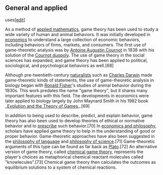 ## General and applied
uses[[edit](/w/index.php?title=Game\_theory&action=edit&section=25 "Edit
section: General and applied uses")]

As a method of [applied mathematics](/wiki/Applied\_mathematics "Applied
mathematics"), game theory has been used to study a wide variety of human and
animal behaviors. It was initially developed in [economics](/wiki/Economics
"Economics") to understand a large collection of economic behaviors, including
behaviors of firms, markets, and consumers. The first use of game-theoretic
analysis was by [Antoine Augustin Cournot](/wiki/Antoine\_Augustin\_Cournot
"Antoine Augustin Cournot") in 1838 with his solution of the [Cournot
duopoly](/wiki/Cournot\_competition "Cournot competition"). The use of game
theory in the social sciences has expanded, and game theory has been applied
to political, sociological, and psychological behaviors as well.[68]

Although pre-twentieth-century [naturalists](/wiki/Natural\_history "Natural
history") such as [Charles Darwin](/wiki/Charles\_Darwin "Charles Darwin") made
game-theoretic kinds of statements, the use of game-theoretic analysis in
biology began with [Ronald Fisher](/wiki/Ronald\_Fisher "Ronald Fisher")'s
studies of animal behavior during the 1930s. This work predates the name "game
theory", but it shares many important features with this field. The
developments in economics were later applied to biology largely by John
Maynard Smith in his 1982 book \_[Evolution and the Theory of
Games](/wiki/Evolution\_and\_the\_Theory\_of\_Games "Evolution and the Theory of
Games")\_.[69]

In addition to being used to describe, predict, and explain behavior, game
theory has also been used to develop theories of ethical or normative behavior
and to
[prescribe](/wiki/Decision\_theory#Normative\_and\_descriptive\_decision\_theory
"Decision theory") such behavior.[70] In [economics and
philosophy](/wiki/Economics\_and\_philosophy "Economics and philosophy"),
scholars have applied game theory to help in the understanding of good or
proper behavior. Game-theoretic approaches have also been suggested in the
[philosophy of language](/wiki/Philosophy\_of\_language "Philosophy of
language") and [philosophy of science](/wiki/Philosophy\_of\_science "Philosophy
of science").[71] Game-theoretic arguments of this type can be found as far
back as [Plato](/wiki/Plato "Plato").[72] An alternative version of game
theory, called [chemical game theory](/wiki/Chemical\_game\_theory "Chemical
game theory"), represents the player's choices as metaphorical chemical
reactant molecules called "knowlecules".[73] Chemical game theory then
calculates the outcomes as equilibrium solutions to a system of chemical
reactions.
